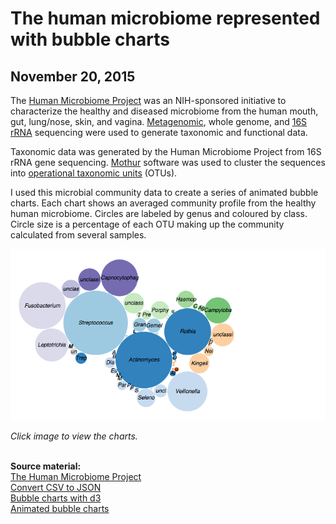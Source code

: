 # The human microbiome represented with bubble charts
## November 20, 2015

The <a href="http://hmpdacc.org/">Human Microbiome Project</a> was an NIH-sponsored initiative to characterize the healthy and diseased microbiome from the human mouth, gut, lung/nose, skin, and vagina. <a href="https://en.wikipedia.org/wiki/Metagenomics">Metagenomic</a>, whole genome, and <a href="https://en.wikipedia.org/wiki/16S_ribosomal_RNA">16S rRNA</a> sequencing were used to generate taxonomic and functional data.

Taxonomic data was generated by the Human Microbiome Project from 16S rRNA gene sequencing. <a href="http://www.mothur.org/">Mothur</a> software was used to cluster the sequences into <a href="https://en.wikipedia.org/wiki/Operational_taxonomic_unit">operational taxonomic units</a> (OTUs).

I used this microbial community data to create a series of animated bubble charts. Each chart shows an averaged community profile from the healthy human microbiome. Circles are labeled by genus and coloured by class. Circle size is a percentage of each OTU making up the community calculated from several samples.

<a href="https://hmvantol.github.io/HMP_data/HMP.html"><img src="https://github.com/hmvantol/HMP_data/blob/master/screenshot1.png"></a>

<i>Click image to view the charts.</i>

<br>
<b>Source material:</b>
<br><a href="http://hmpdacc.org/">The Human Microbiome Project</a>
<br><a href="http://stackoverflow.com/questions/29631711/python-to-parent-child-jsonhttp://stackoverflow.com/questions/29631711/python-to-parent-child-json">Convert CSV to JSON</a>
<br><a href="http://bl.ocks.org/mbostock/4063269">Bubble charts with d3</a>
<br><a href="http://stackoverflow.com/questions/23825126/how-to-update-bubble-chart-in-d3-js">Animated bubble charts</a>

